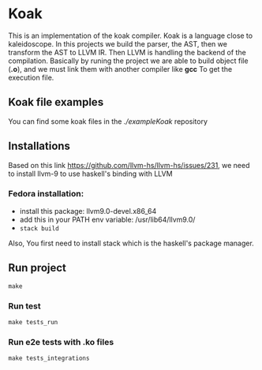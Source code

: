 # Koak

This is an implementation of the koak compiler. Koak is a language close to kaleidoscope.
In this projects we build the parser, the AST, then we transform the AST to LLVM IR.
Then LLVM is handling the backend of the compilation.
Basically by runing the project we are able to build object file (**.o**), and we must link them with another compiler like **gcc**
To get the execution file.

## Koak file examples

You can find some koak files in the *./exampleKoak* repository

## Installations

Based on this link https://github.com/llvm-hs/llvm-hs/issues/231, we need to install llvm-9 to use haskell's binding with LLVM

### Fedora installation:
- install this package: llvm9.0-devel.x86_64
- add this in your PATH env variable: /usr/lib64/llvm9.0/
- ```stack build```

Also, You first need to install stack which is the haskell's package manager.

## Run project

``
make
``

### Run test

``
make tests_run
``

### Run e2e tests with .ko files

``
make tests_integrations
``
